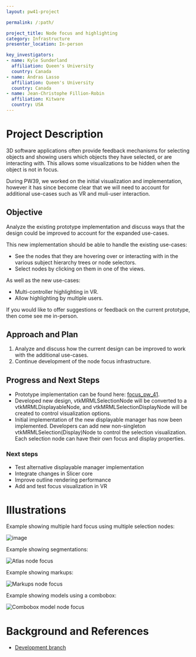 ```yaml
---
layout: pw41-project

permalink: /:path/

project_title: Node focus and highlighting
category: Infrastructure
presenter_location: In-person

key_investigators:
- name: Kyle Sunderland
  affiliation: Queen's University
  country: Canada
- name: Andras Lasso
  affiliation: Queen's University
  country: Canada
- name: Jean-Christophe Fillion-Robin
  affiliation: Kitware
  country: USA
---
```


# Project Description

3D software applications often provide feedback mechanisms for selecting objects and showing users which objects they have selected, or are interacting with. This allows some visualizations to be hidden when the object is not in focus.

During PW39, we worked on the initial visualization and implementation, however it has since become clear that we will need to account for additional use-cases such as VR and muli-user interaction.

## Objective

Analyze the existing prototype implementation and discuss ways that the design could be improved to account for the expanded use-cases.

This new implementation should be able to handle the existing use-cases:
- See the nodes that they are hovering over or interacting with in the various subject hierarchy trees or node selectors.
- Select nodes by clicking on them in one of the views.

As well as the new use-cases:
- Multi-controller highlighting in VR.
- Allow highlighting by multiple users.

If you would like to offer suggestions or feedback on the current prototype, then come see me in-person.

## Approach and Plan

<!-- Describe here HOW you would like to achieve the objectives stated above. -->

1. Analyze and discuss how the current design can be improved to work with the additional use-cases.
2. Continue development of the node focus infrastructure.

## Progress and Next Steps

- Prototype implementation can be found here: [focus_pw_41](https://github.com/Sunderlandkyl/Slicer/tree/focus_pw_41).
- Developed new design, vtkMRMLSelectionNode will be converted to a vtkMRMLDisplayableNode, and vtkMRMLSelectionDisplayNode will be created to control visualization options.
- Initial implementation of the new displayable manager has now been implemented. Developers can add new non-singleton vtkMRMLSelection(Display)Node to control the selection visualization. Each selection node can have their own focus and display properties.

### Next steps

- Test alternative displayable manager implementation
- Integrate changes in Slicer core
- Improve outline rendering performance
- Add and test focus visualization in VR

# Illustrations

Example showing multiple hard focus using multiple selection nodes:

![image](https://github.com/NA-MIC/ProjectWeek/assets/9222709/1dddf50c-eea4-4e95-af1b-1ee95ae25564)

Example showing segmentations:

![Atlas node focus](https://github.com/NA-MIC/ProjectWeek/assets/9222709/cd0fd740-2aee-4010-b73d-dc8a53f8e58e)

Example showing markups:

![Markups node focus](https://github.com/NA-MIC/ProjectWeek/assets/9222709/2ecbef2b-e7a2-4317-9e9d-1191f5a75d4f)

Example showing models using a combobox:

![Combobox model node focus](https://github.com/NA-MIC/ProjectWeek/assets/9222709/7450c678-f8eb-482b-97c2-e0b95d4e05bc)

# Background and References

- [Development branch](https://github.com/Sunderlandkyl/Slicer/tree/focus_pw_41)
